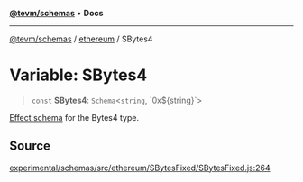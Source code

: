 [**@tevm/schemas**](../../README.md) • **Docs**

***

[@tevm/schemas](../../modules.md) / [ethereum](../README.md) / SBytes4

# Variable: SBytes4

> `const` **SBytes4**: `Schema`\<`string`, \`0x$\{string\}\`\>

[Effect schema](https://github.com/Effect-TS/schema) for the Bytes4 type.

## Source

[experimental/schemas/src/ethereum/SBytesFixed/SBytesFixed.js:264](https://github.com/evmts/tevm-monorepo/blob/main/experimental/schemas/src/ethereum/SBytesFixed/SBytesFixed.js#L264)
